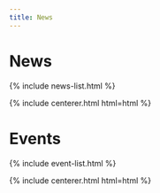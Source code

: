 ```yaml
---
title: News 
---
```


# <i class="fas fa-feather-alt"></i>News

{% include news-list.html %}

{% include centerer.html html=html %}


# <i class="fas fa-feather-alt"></i>Events

{% include event-list.html %}

{% include centerer.html html=html %}
